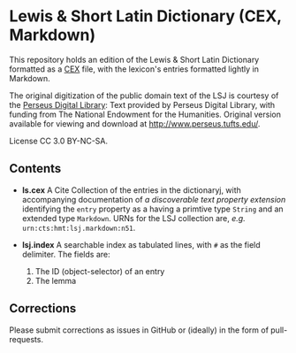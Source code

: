 # Lewis & Short Latin Dictionary (CEX, Markdown)

This repository holds an edition of the Lewis & Short Latin Dictionary formatted as a [CEX](https://cite-architecture.github.io/citedx/CEX-spec-3.0.1/) file, with the lexicon's entries formatted lightly in Markdown.

The original digitization of the public domain text of the LSJ is courtesy of the [Perseus Digital Library](http://www.perseus.tufts.edu/):  Text provided by Perseus Digital Library, with funding from The National Endowment for the Humanities.  Original version available for viewing and download at <http://www.perseus.tufts.edu/>.	

License CC 3.0 BY-NC-SA.

## Contents

- **ls.cex** A Cite Collection of the entries in the dictionaryj, with accompanying documentation of *a discoverable text property extension* identifying the `entry` property as a having a primtive type `String` and an extended type `Markdown`. URNs for the LSJ collection are, *e.g.* `urn:cts:hmt:lsj.markdown:n51`.

- **lsj.index** A searchable index as tabulated lines, with `#` as the field delimiter. The fields are:

	1. The ID (object-selector) of an entry
	1. The lemma

## Corrections

Please submit corrections as issues in GitHub or (ideally) in the form of pull-requests.

